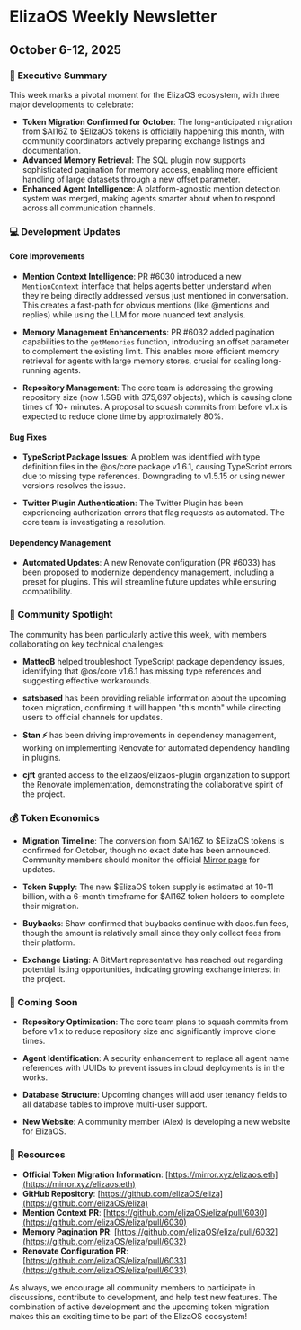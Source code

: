 # ElizaOS Weekly Newsletter

## October 6-12, 2025

### 🚀 Executive Summary

This week marks a pivotal moment for the ElizaOS ecosystem, with three major developments to celebrate:

- **Token Migration Confirmed for October**: The long-anticipated migration from $AI16Z to $ElizaOS tokens is officially happening this month, with community coordinators actively preparing exchange listings and documentation.
- **Advanced Memory Retrieval**: The SQL plugin now supports sophisticated pagination for memory access, enabling more efficient handling of large datasets through a new offset parameter.
- **Enhanced Agent Intelligence**: A platform-agnostic mention detection system was merged, making agents smarter about when to respond across all communication channels.

### 💻 Development Updates

#### Core Improvements
- **Mention Context Intelligence**: PR #6030 introduced a new `MentionContext` interface that helps agents better understand when they're being directly addressed versus just mentioned in conversation. This creates a fast-path for obvious mentions (like @mentions and replies) while using the LLM for more nuanced text analysis.

- **Memory Management Enhancements**: PR #6032 added pagination capabilities to the `getMemories` function, introducing an offset parameter to complement the existing limit. This enables more efficient memory retrieval for agents with large memory stores, crucial for scaling long-running agents.

- **Repository Management**: The core team is addressing the growing repository size (now 1.5GB with 375,697 objects), which is causing clone times of 10+ minutes. A proposal to squash commits from before v1.x is expected to reduce clone time by approximately 80%.

#### Bug Fixes
- **TypeScript Package Issues**: A problem was identified with type definition files in the @os/core package v1.6.1, causing TypeScript errors due to missing type references. Downgrading to v1.5.15 or using newer versions resolves the issue.

- **Twitter Plugin Authentication**: The Twitter Plugin has been experiencing authorization errors that flag requests as automated. The core team is investigating a resolution.

#### Dependency Management
- **Automated Updates**: A new Renovate configuration (PR #6033) has been proposed to modernize dependency management, including a preset for plugins. This will streamline future updates while ensuring compatibility.

### 👥 Community Spotlight

The community has been particularly active this week, with members collaborating on key technical challenges:

- **MatteoB** helped troubleshoot TypeScript package dependency issues, identifying that @os/core v1.6.1 has missing type references and suggesting effective workarounds.

- **satsbased** has been providing reliable information about the upcoming token migration, confirming it will happen "this month" while directing users to official channels for updates.

- **Stan ⚡** has been driving improvements in dependency management, working on implementing Renovate for automated dependency handling in plugins.

- **cjft** granted access to the elizaos/elizaos-plugin organization to support the Renovate implementation, demonstrating the collaborative spirit of the project.

### 💰 Token Economics

- **Migration Timeline**: The conversion from $AI16Z to $ElizaOS tokens is confirmed for October, though no exact date has been announced. Community members should monitor the official [Mirror page](https://mirror.xyz/elizaos.eth) for updates.

- **Token Supply**: The new $ElizaOS token supply is estimated at 10-11 billion, with a 6-month timeframe for $AI16Z token holders to complete their migration.

- **Buybacks**: Shaw confirmed that buybacks continue with daos.fun fees, though the amount is relatively small since they only collect fees from their platform.

- **Exchange Listing**: A BitMart representative has reached out regarding potential listing opportunities, indicating growing exchange interest in the project.

### 🔮 Coming Soon

- **Repository Optimization**: The core team plans to squash commits from before v1.x to reduce repository size and significantly improve clone times.

- **Agent Identification**: A security enhancement to replace all agent name references with UUIDs to prevent issues in cloud deployments is in the works.

- **Database Structure**: Upcoming changes will add user tenancy fields to all database tables to improve multi-user support.

- **New Website**: A community member (Alex) is developing a new website for ElizaOS.

### 🔗 Resources

- **Official Token Migration Information**: [https://mirror.xyz/elizaos.eth](https://mirror.xyz/elizaos.eth)
- **GitHub Repository**: [https://github.com/elizaOS/eliza](https://github.com/elizaOS/eliza)
- **Mention Context PR**: [https://github.com/elizaOS/eliza/pull/6030](https://github.com/elizaOS/eliza/pull/6030)
- **Memory Pagination PR**: [https://github.com/elizaOS/eliza/pull/6032](https://github.com/elizaOS/eliza/pull/6032)
- **Renovate Configuration PR**: [https://github.com/elizaOS/eliza/pull/6033](https://github.com/elizaOS/eliza/pull/6033)

As always, we encourage all community members to participate in discussions, contribute to development, and help test new features. The combination of active development and the upcoming token migration makes this an exciting time to be part of the ElizaOS ecosystem!